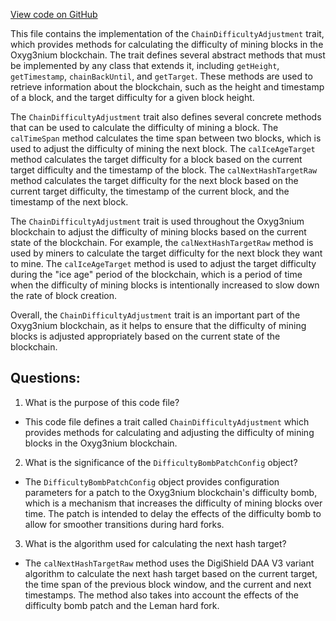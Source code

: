 [View code on GitHub](https://github.com/alephium/alephium/flow/src/main/scala/org/alephium/flow/core/ChainDifficultyAdjustment.scala)

This file contains the implementation of the `ChainDifficultyAdjustment` trait, which provides methods for calculating the difficulty of mining blocks in the Oxyg3nium blockchain. The trait defines several abstract methods that must be implemented by any class that extends it, including `getHeight`, `getTimestamp`, `chainBackUntil`, and `getTarget`. These methods are used to retrieve information about the blockchain, such as the height and timestamp of a block, and the target difficulty for a given block height.

The `ChainDifficultyAdjustment` trait also defines several concrete methods that can be used to calculate the difficulty of mining a block. The `calTimeSpan` method calculates the time span between two blocks, which is used to adjust the difficulty of mining the next block. The `calIceAgeTarget` method calculates the target difficulty for a block based on the current target difficulty and the timestamp of the block. The `calNextHashTargetRaw` method calculates the target difficulty for the next block based on the current target difficulty, the timestamp of the current block, and the timestamp of the next block.

The `ChainDifficultyAdjustment` trait is used throughout the Oxyg3nium blockchain to adjust the difficulty of mining blocks based on the current state of the blockchain. For example, the `calNextHashTargetRaw` method is used by miners to calculate the target difficulty for the next block they want to mine. The `calIceAgeTarget` method is used to adjust the target difficulty during the "ice age" period of the blockchain, which is a period of time when the difficulty of mining blocks is intentionally increased to slow down the rate of block creation.

Overall, the `ChainDifficultyAdjustment` trait is an important part of the Oxyg3nium blockchain, as it helps to ensure that the difficulty of mining blocks is adjusted appropriately based on the current state of the blockchain.
## Questions: 
 1. What is the purpose of this code file?
- This code file defines a trait called `ChainDifficultyAdjustment` which provides methods for calculating and adjusting the difficulty of mining blocks in the Oxyg3nium blockchain.

2. What is the significance of the `DifficultyBombPatchConfig` object?
- The `DifficultyBombPatchConfig` object provides configuration parameters for a patch to the Oxyg3nium blockchain's difficulty bomb, which is a mechanism that increases the difficulty of mining blocks over time. The patch is intended to delay the effects of the difficulty bomb to allow for smoother transitions during hard forks.

3. What is the algorithm used for calculating the next hash target?
- The `calNextHashTargetRaw` method uses the DigiShield DAA V3 variant algorithm to calculate the next hash target based on the current target, the time span of the previous block window, and the current and next timestamps. The method also takes into account the effects of the difficulty bomb patch and the Leman hard fork.